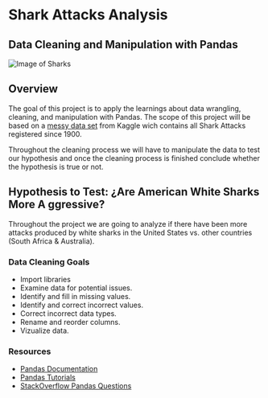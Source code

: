 # Shark Attacks Analysis


## Data Cleaning and Manipulation with Pandas

![Image of Sharks](https://github.com/paularotaola/Shark-Attacks-Analysis/blob/master/Input/sharks-readme.jpg)



## Overview

The goal of this project is to apply the learnings about data wrangling, cleaning, and manipulation with Pandas. The scope of this project will be based on a [messy data set](https://www.kaggle.com/teajay/global-shark-attacks/version/1) from Kaggle wich contains all Shark Attacks registered since 1900.

Throughout the cleaning process we will have to manipulate the data to test our hypothesis and once the cleaning process is finished conclude whether the hypothesis is true or not.


## Hypothesis to Test: ¿Are American White Sharks More A ggressive?

Throughout the project we are going to analyze if there have been more attacks produced by white sharks in the United States vs. other countries (South Africa & Australia).


### Data Cleaning Goals

* Import libraries
* Examine data for potential issues.
* Identify and fill in missing values.
* Identify and correct incorrect values.
* Correct incorrect data types.
* Rename and reorder columns.
* Vizualize data.

### Resources

* [Pandas Documentation](https://pandas.pydata.org/pandas-docs/stable/)
* [Pandas Tutorials](https://pandas.pydata.org/pandas-docs/stable/getting_started/tutorials.html)
* [StackOverflow Pandas Questions](https://stackoverflow.com/questions/tagged/pandas)